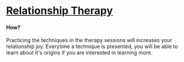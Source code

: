 # [Relationship Therapy](/)

#### How?

Practicing the techniques in the therapy sessions will increases your relationship joy. Everytime a technique is presented, you will be able to learn about it's origins if you are interested in learning more.
